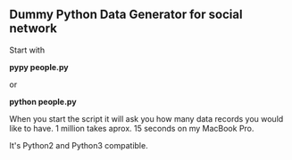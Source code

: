 ## Dummy Python Data Generator for social network

Start with

__pypy people.py__

or

__python people.py__

When you start the script it will ask you how many data records you would like to have. 1 million takes aprox. 15 seconds on my MacBook Pro.

It's Python2 and Python3 compatible.
